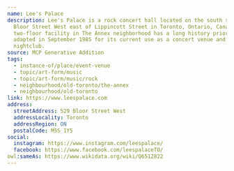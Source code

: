 ```yaml
---
name: Lee's Palace
description: Lee's Palace is a rock concert hall located on the south side of
  Bloor Street West east of Lippincott Street in Toronto, Ontario, Canada. The
  two-floor facility in The Annex neighborhood has a long history prior to being
  adapted in September 1985 for its current use as a concert venue and
  nightclub.
source: MCP Generative Addition
tags:
  - instance-of/place/event-venue
  - topic/art-form/music
  - topic/art-form/music/rock
  - neighbourhood/old-toronto/the-annex
  - neighbourhood/old-toronto
link: https://www.leespalace.com
address:
  streetAddress: 529 Bloor Street West
  addressLocality: Toronto
  addressRegion: ON
  postalCode: M5S 1Y5
social:
  instagram: https://www.instagram.com/leespalace/
  facebook: https://www.facebook.com/leespalaceTO/
owl:sameAs: https://www.wikidata.org/wiki/Q6512822
---
```

